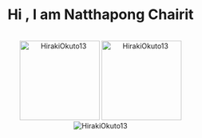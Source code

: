 <h1 align="center">Hi , I am Natthapong Chairit</h1>

<br/>


<div align="center">
<img height="160em" src="https://github-readme-stats.vercel.app/api/top-langs/?username=HirakiOkuto13&layout=compact&theme=react&text_color=f5f5ff&bg_color=57706f" alt="HirakiOkuto13" />
<img height="160em" src="https://github-readme-stats.vercel.app/api?username=HirakiOkuto13&show_icons=true&theme=react&text_color=f5f5ff&bg_color=57706f&locale=en" alt="HirakiOkuto13" />
</div>

<div align="center"><img src="https://github-readme-streak-stats.herokuapp.com/?user=HirakiOkuto13&theme=react&text_color=f5f5ff&bg_color=57706f" alt="HirakiOkuto13" /></div>
